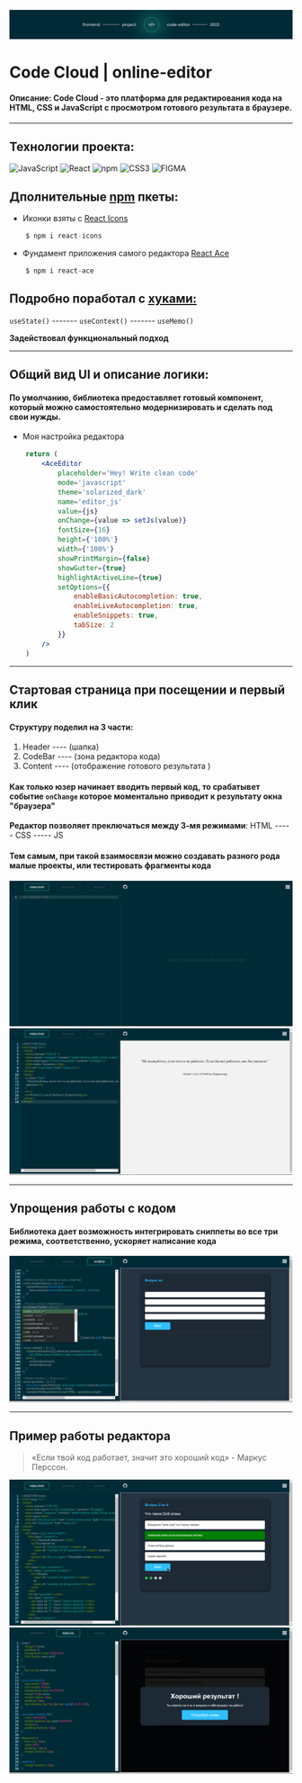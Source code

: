 ![logo](./code-editor/public/icon/navbar.jpg)
# Code Cloud | online-editor 
#### Описание: Code Cloud - это платформа для редактирования кода на HTML, CSS и JavaScript с просмотром готового результата в браузере.
___
## Технологии проекта:
![JavaScript](https://img.shields.io/badge/-JavaScript-090909?style=for-the-badge&logo=JavaScript)
![React](https://img.shields.io/badge/-React-090909?style=for-the-badge&logo=React)
![npm](https://img.shields.io/badge/-npm-090909?style=for-the-badge&logo=npm)
![CSS3](https://img.shields.io/badge/-CSS3-090909?style=for-the-badge&logo=Css3)
![FIGMA](https://img.shields.io/badge/-FIGMA-090909?style=for-the-badge&logo=FIGMA)
## Дполнительные [npm](https://www.npmjs.com/) пкеты:
- Иконки взяты с [React Icons](https://react-icons.github.io/react-icons/)
```javascript
    $ npm i react-icons
```
- Фундамент приложения самого редактора [React Ace](https://www.npmjs.com/package/react-ace)
```javascript
    $ npm i react-ace
```

## Подробно поработал с [хуками:](https://ru.reactjs.org/docs/hooks-intro.html)
`useState()` ------- `useContext()` ------- `useMemo()`

**Задействовал функциональный подход**
___
## Общий вид UI и описание логики:
#### По умолчанию, библиотека предоставляет готовый компонент, который можно самостоятельно модернизировать и сделать под свои нужды.
+ Моя настройка редактора
```jsx
    return (
        <AceEditor
            placeholder='Hey! Write clean code'
            mode='javascript'
            theme='solarized_dark'
            name='editor_js'
            value={js}
            onChange={value => setJs(value)}
            fontSize={16}
            height={'100%'}
            width={'100%'}
            showPrintMargin={false}
            showGutter={true}
            highlightActiveLine={true}
            setOptions={{
                enableBasicAutocompletion: true,
                enableLiveAutocompletion: true,
                enableSnippets: true,
                tabSize: 2
            }}
        />
    )
```
___
## Стартовая страница при посещении и первый клик
#### Структуру поделил на 3 части:
1. Header ---- (шапка)
2. CodeBar ---- (зона редактора кода)
3. Content ---- (отображение готового результата )
   
#### Как только юзер начинает вводить первый код, то срабатывет событие `onChange` которое моментально приводит к результату окна "браузера"
**Редактор позволяет преключаться между 3-мя режимами**:
HTML ----- CSS ----- JS
#### Тем самым, при такой взаимосвязи можно создавать разного рода малые проекты, или тестировать фрагменты кода
![start](./code-editor/public/icon/start_1.jpg)
![click](./code-editor/public/icon/one_click_2.jpg)
___
## Упрощения работы с кодом
#### Библиотека дает возможность интегрировать сниппеты во все три режима, соответственно, ускоряет написание кода
![snippents](./code-editor/public/icon/snippents_3.jpg)
___
## Пример работы редактора
> «Если твой код работает, значит это хороший код» - Маркус Перссон.

![view](./code-editor/public/icon/main_view_4.jpg)
![over](./code-editor/public/icon/over_5.jpg)
